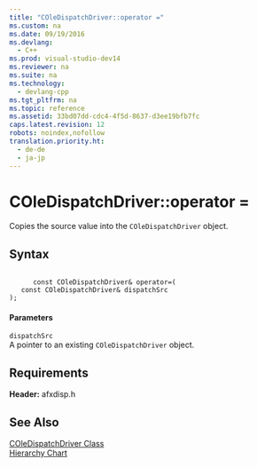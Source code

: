 ```yaml
---
title: "COleDispatchDriver::operator ="
ms.custom: na
ms.date: 09/19/2016
ms.devlang: 
  - C++
ms.prod: visual-studio-dev14
ms.reviewer: na
ms.suite: na
ms.technology: 
  - devlang-cpp
ms.tgt_pltfrm: na
ms.topic: reference
ms.assetid: 33bd07dd-cdc4-4f5d-8637-d3ee19bfb7fc
caps.latest.revision: 12
robots: noindex,nofollow
translation.priority.ht: 
  - de-de
  - ja-jp
---
```

# COleDispatchDriver::operator =
Copies the source value into the `COleDispatchDriver` object.  
  
## Syntax  
  
```  
  
      const COleDispatchDriver& operator=(   
   const COleDispatchDriver& dispatchSrc   
);  
```  
  
#### Parameters  
 `dispatchSrc`  
 A pointer to an existing `COleDispatchDriver` object.  
  
## Requirements  
 **Header:** afxdisp.h  
  
## See Also  
 [COleDispatchDriver Class](../vs140/COleDispatchDriver-Class.md)   
 [Hierarchy Chart](../vs140/Hierarchy-Chart.md)